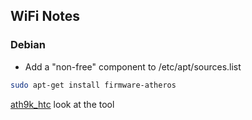 ## WiFi Notes

### Debian

* Add a "non-free" component to /etc/apt/sources.list

```bash
sudo apt-get install firmware-atheros
```

[ath9k_htc](https://wiki.debian.org/ath9k_htc)
look at the tool 
